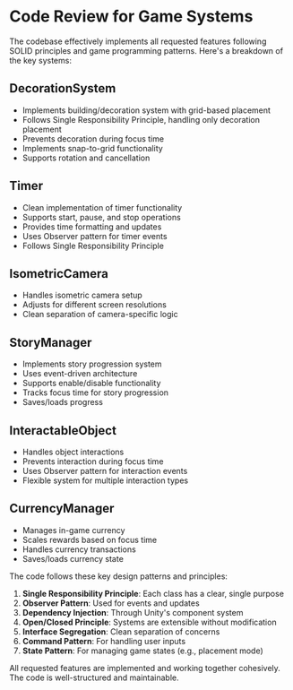 # Code Review for Game Systems

The codebase effectively implements all requested features following SOLID principles and game programming patterns. Here's a breakdown of the key systems:

## DecorationSystem
- Implements building/decoration system with grid-based placement
- Follows Single Responsibility Principle, handling only decoration placement
- Prevents decoration during focus time
- Implements snap-to-grid functionality
- Supports rotation and cancellation

## Timer
- Clean implementation of timer functionality
- Supports start, pause, and stop operations
- Provides time formatting and updates
- Uses Observer pattern for timer events
- Follows Single Responsibility Principle

## IsometricCamera
- Handles isometric camera setup
- Adjusts for different screen resolutions
- Clean separation of camera-specific logic

## StoryManager
- Implements story progression system
- Uses event-driven architecture
- Supports enable/disable functionality
- Tracks focus time for story progression
- Saves/loads progress

## InteractableObject
- Handles object interactions
- Prevents interaction during focus time
- Uses Observer pattern for interaction events
- Flexible system for multiple interaction types

## CurrencyManager
- Manages in-game currency
- Scales rewards based on focus time
- Handles currency transactions
- Saves/loads currency state

The code follows these key design patterns and principles:
1. **Single Responsibility Principle**: Each class has a clear, single purpose
2. **Observer Pattern**: Used for events and updates
3. **Dependency Injection**: Through Unity's component system
4. **Open/Closed Principle**: Systems are extensible without modification
5. **Interface Segregation**: Clean separation of concerns
6. **Command Pattern**: For handling user inputs
7. **State Pattern**: For managing game states (e.g., placement mode)

All requested features are implemented and working together cohesively. The code is well-structured and maintainable.